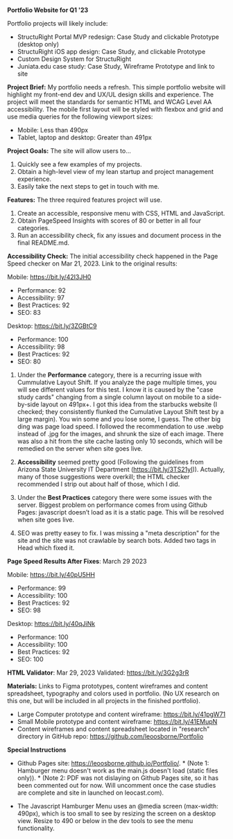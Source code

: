 **Portfolio Website for Q1 '23** 

Portfolio projects will likely include: 

* StructuRight Portal MVP redesign: Case Study and clickable Prototype (desktop only)
* StructuRight iOS app design: Case Study, and clickable Prototype
* Custom Design System for StructuRight
* Juniata.edu case study: Case Study, Wireframe Prototype and link to site


**Project Brief:** My portfolio needs a refresh. This simple portfolio website will highlight my front-end dev and UX/UL design skills and experience. The project will meet the standards for semantic HTML and WCAG Level AA accessibility. The mobile first layout will be styled with flexbox and grid and use media queries for the following viewport sizes: 
* Mobile: Less than 490px
* Tablet, laptop and desktop: Greater than 491px


**Project Goals:** The site will allow users to...
1) Quickly see a few examples of my projects.
2) Obtain a high-level view of my lean startup and project management experience.
3) Easily take the next steps to get in touch with me.

**Features:** The three required features project will use.
1) Create an accessible, responsive menu with CSS, HTML and JavaScript.
2) Obtain PageSpeed Insights with scores of 80 or better in all four categories.
3) Run an accessibility check, fix any issues and document process in the final README.md.

**Accessibility Check:** 
The initial accessibility check happened in the Page Speed checker on Mar 21, 2023. Link to the original results:

Mobile: https://bit.ly/42I3JH0
* Performance: 92
* Accessibility: 97
* Best Practices: 92
* SEO: 83

Desktop: https://bit.ly/3ZGBtC9
* Performance: 100
* Accessibility: 98
* Best Practices: 92
* SEO: 80

1) Under the **Performance** category, there is a recurring issue with Cummulative Layout Shift. If you analyze the page multiple times, you will see different values for this test. I know it is caused by the "case study cards" changing from a single column layout on mobile to a side-by-side layout on 491px+. I got this idea from the starbucks website (I checked; they consistently flunked the Cumulative Layout Shift test by a large margin). You win some and you lose some, I guess. The other big ding was page load speed. I followed the recommendation to use .webp instead of .jpg for the images, and shrunk the size of each image. There was also a hit from the site cache lasting only 10 seconds, which will be remedied on the server when site goes live.

2) **Accessibility** seemed pretty good (Following the guidelines from Arizona State University IT Department (https://bit.ly/3TS21yI)). Actually, many of those suggestions were overkill; the HTML checker recommended I strip out about half of those, which I did. 

3) Under the **Best Practices** category there were some issues with the server. Biggest problem on performance comes from using Github Pages: javascript doesn’t load as it is a static page. This will be resolved when site goes live. 

4) SEO was pretty easey to fix. I was missing a "meta description" for the site and the site was not crawlable by search bots. Added two tags in Head which fixed it.

**Page Speed Results After Fixes**: March 29 2023

Mobile: https://bit.ly/40pU5HH
* Performance: 99
* Accessibility: 100
* Best Practices: 92
* SEO: 98

Desktop: https://bit.ly/40qJiNk
* Performance: 100
* Accessibility: 100
* Best Practices: 92
* SEO: 100


**HTML Validator**: Mar 29, 2023
Validated: https://bit.ly/3G2g3rR


**Materials:** Links to Figma prototypes, content wireframes and content spreadsheet, typography and colors used in portfolio. (No UX research on this one, but will be included in all projects in the finished portfolio).

* Large Computer prototype and content wireframe: https://bit.ly/41pgW71
* Small Mobile prototype and content wireframe: https://bit.ly/41EMupN  
* Content wireframes and content spreadsheet located in "research" directory in GitHub repo: https://github.com/leoosborne/Portfolio


**Special Instructions**
* Github Pages site: https://leoosborne.github.io/Portfolio/. * (Note 1: Hamburger menu doesn't work as the main.js doesn't load (static files only)). * (Note 2: PDF was not dislaying on Github Pages site, so it has been commented out for now. Will uncomment once the case studies are complete and site in launched on leocast.com).

* The Javascript Hamburger Menu uses an @media screen (max-width: 490px), which is too small to see by resizing the screen on a desktop view. Resize to 490 or below in the dev tools to see the menu functionality. 

